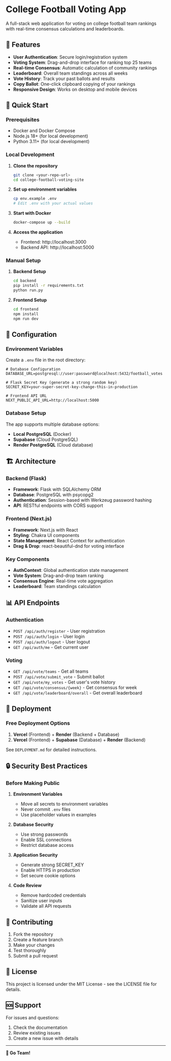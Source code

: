 # College Football Voting App

A full-stack web application for voting on college football team rankings with real-time consensus calculations and leaderboards.

## 🏈 Features

- **User Authentication**: Secure login/registration system
- **Voting System**: Drag-and-drop interface for ranking top 25 teams
- **Real-time Consensus**: Automatic calculation of community rankings
- **Leaderboard**: Overall team standings across all weeks
- **Vote History**: Track your past ballots and results
- **Copy Ballot**: One-click clipboard copying of your rankings
- **Responsive Design**: Works on desktop and mobile devices

## 🚀 Quick Start

### Prerequisites

- Docker and Docker Compose
- Node.js 18+ (for local development)
- Python 3.11+ (for local development)

### Local Development

1. **Clone the repository**
   ```bash
   git clone <your-repo-url>
   cd college-football-voting-site
   ```

2. **Set up environment variables**
   ```bash
   cp env.example .env
   # Edit .env with your actual values
   ```

3. **Start with Docker**
   ```bash
   docker-compose up --build
   ```

4. **Access the application**
   - Frontend: http://localhost:3000
   - Backend API: http://localhost:5000

### Manual Setup

1. **Backend Setup**
   ```bash
   cd backend
   pip install -r requirements.txt
   python run.py
   ```

2. **Frontend Setup**
   ```bash
   cd frontend
   npm install
   npm run dev
   ```

## 🔧 Configuration

### Environment Variables

Create a `.env` file in the root directory:

```env
# Database Configuration
DATABASE_URL=postgresql://user:password@localhost:5432/football_votes

# Flask Secret Key (generate a strong random key)
SECRET_KEY=your-super-secret-key-change-this-in-production

# Frontend API URL
NEXT_PUBLIC_API_URL=http://localhost:5000
```

### Database Setup

The app supports multiple database options:

- **Local PostgreSQL** (Docker)
- **Supabase** (Cloud PostgreSQL)
- **Render PostgreSQL** (Cloud database)

## 🏗️ Architecture

### Backend (Flask)
- **Framework**: Flask with SQLAlchemy ORM
- **Database**: PostgreSQL with psycopg2
- **Authentication**: Session-based with Werkzeug password hashing
- **API**: RESTful endpoints with CORS support

### Frontend (Next.js)
- **Framework**: Next.js with React
- **Styling**: Chakra UI components
- **State Management**: React Context for authentication
- **Drag & Drop**: react-beautiful-dnd for voting interface

### Key Components
- **AuthContext**: Global authentication state management
- **Vote System**: Drag-and-drop team ranking
- **Consensus Engine**: Real-time vote aggregation
- **Leaderboard**: Team standings calculation

## 📊 API Endpoints

### Authentication
- `POST /api/auth/register` - User registration
- `POST /api/auth/login` - User login
- `POST /api/auth/logout` - User logout
- `GET /api/auth/me` - Get current user

### Voting
- `GET /api/vote/teams` - Get all teams
- `POST /api/vote/submit_vote` - Submit ballot
- `GET /api/vote/my_votes` - Get user's vote history
- `GET /api/vote/consensus/{week}` - Get consensus for week
- `GET /api/vote/leaderboard/overall` - Get overall leaderboard

## 🚀 Deployment

### Free Deployment Options

1. **Vercel** (Frontend) + **Render** (Backend + Database)
2. **Vercel** (Frontend) + **Supabase** (Database) + **Render** (Backend)

See `DEPLOYMENT.md` for detailed instructions.

## 🔒 Security Best Practices

### Before Making Public

1. **Environment Variables**
   - Move all secrets to environment variables
   - Never commit `.env` files
   - Use placeholder values in examples

2. **Database Security**
   - Use strong passwords
   - Enable SSL connections
   - Restrict database access

3. **Application Security**
   - Generate strong SECRET_KEY
   - Enable HTTPS in production
   - Set secure cookie options

4. **Code Review**
   - Remove hardcoded credentials
   - Sanitize user inputs
   - Validate all API requests

## 🤝 Contributing

1. Fork the repository
2. Create a feature branch
3. Make your changes
4. Test thoroughly
5. Submit a pull request

## 📝 License

This project is licensed under the MIT License - see the LICENSE file for details.

## 🆘 Support

For issues and questions:
1. Check the documentation
2. Review existing issues
3. Create a new issue with details

---

**🏈 Go Team!** 